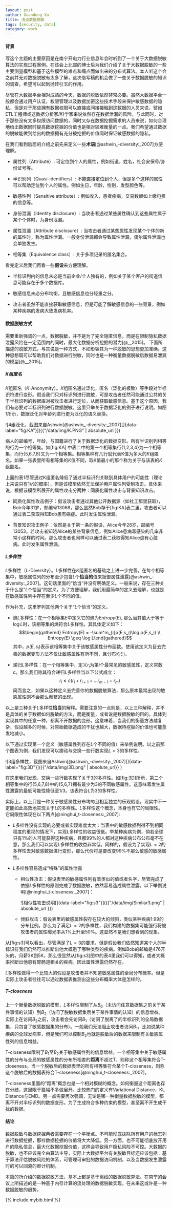 ```yaml
---
layout: post
author: Xuandong Xu
title: 浅谈数据脱敏
tags: [security, data]
category: work
---
```


#### 背景

写这个主题的主要原因是在南宁开电力行业信息年会时听到了一个关于大数据脱敏算法的实现过程案例。在该会上北邮的博士后为我们介绍了关于大数据脱敏的一些主要测量模型和基于这些模型的难点和痛点而做出来的分布式算法。本人听这个会之前并无对数据脱敏有太多了解，这次借写稿的机会做了一些关于数据脱敏的知识的调查，希望可以起到抛砖引玉的作用。

尽管在大数据平台相对成熟的今天，数据的脱敏依然非常必要。虽然大数据平台一般都会通过用户认证，权限管理以及数据加密这些技术手段来保护敏感数据的隐私，但是对于那些拥有数据权限可以直接或间接接触到这数据的人员来说，譬如ETL工程师或这数据分析家/科学家来说依然存在数据泄漏的风险。与此同时，对于那些没有太多权限访问数据的，同时又存在数据挖掘需求的人员来说，如何合理地给出数据同时提高数据挖掘的价值也是相对较难衡量的一点。我们希望通过数据的脱敏能做到给出的数据拥有充分被挖掘的价值同时保证敏感数据的隐私。

在我们看到后面的介绍之前先来定义一些**术语**[@ashwin_-diversity:_2007]方便理解。

-   属性列（Attribute）:
    可定位到个人的属性，例如街道，姓名，社会安保号/身份证号等。

-   半识别列（Quasi-identifiers）:
    不能直接定位到个人，但是多个这样的属性可以帮助定位到个人的属性。例如生日，年龄，性别，发型颜色等。

-   敏感性列（Sensitive attribute）:
    例如收入，患者疾病，交易数额如上缴电费的信息等。

-   身份泄漏（Identity disclosure）:
    当攻击者通过某些属性确认到这些属性属于某个个体时，为身份泄漏。

-   属性泄漏（Attribute disclosure）:
    当攻击者通过某些属性发现某个个体的新的属性时，称为属性泄漏。一般身份泄漏都会导致属性泄漏，偶尔属性泄漏也会单独发生。

-   相等集（Equivalence class）: 关于多项记录的匿名集合。

看完定义后我们再看一些**假设**来方便理解。

-   半标识列内的信息未必是当前企业/个人独有的，例如关于某个客户的街道信息可能存在于多个数据库。

-   敏感信息未必分布均衡，且敏感信息也分轻重之分。

-   攻击者虽然不能直接获取敏感信息，但是可能了解敏感信息的一些背景，例如某种疾病的发病大致发病机率。

#### 数据脱敏方式

需要重新强调的一点，数据脱敏，并不是为了完全隐匿信息，而是在限制隐私数据泄露风险在一定范围内的同时，最大化数据分析挖掘的潜力[@__2015]。
下面所描述的脱敏方式，与其说是一种方式，不如形容其为一种脱敏的思想更加准确。这种思想既可以帮助我们对数据进行脱敏，同时也是一种衡量数据脱敏后数据易泄漏的模型[@__2015]。

##### $K$组匿名

$K$组匿名（$K$-Anonymity）。$K$组匿名通过泛化，匿名（泛化的极致）等手段对半标识符进行变形。假设我们只对标识列进行脱敏，可是攻击者任然可能通过公共的关于半标识列的数据库对被攻击者进行定位，从而获取敏感信息。基于这个原因，我们有必要对半标识列进行数据脱敏。这里只举关于数据泛化的例子进行说明。如图1所示，数据泛化对年龄列进行更为泛化的语义替换。

![4组泛化，截图来自Ashwin[@ashwin_-diversity:_2007][]{data-label="fig:KA"}]({{"/data/img/K.PNG" | absolute_url }})

病人的邮编号，年龄，与国籍进行了关于数据泛化的数据变形。所有半识别列相等的行为一个相等集。如\[fig:KA\]
中表二中的第一个相等集行{1,2,3,4}为一个相等集，而行{5,6,7,8}又为一个相等集。相等集种有几行就代表K值为多大的$K$组匿名。如果一张表里所有相等集的$K$值不同，取K值最小的那个称为关于与该表的$K$组匿名。

上面的表1尽管通过K组匿名降低了通过半标识列关联到具体用户的可能性（理论上来说只有$1/K$的概率），但是该模型依然无法保护用户属性列受到攻击。具体来说，根据该模型所展开的属性攻击分两种：同质化属性攻击与背景知识攻击。

-   同质化属性攻击例子：假设攻击者通过其他公开数据源（如社工那里获取），Bob今年31岁，邮编号13068，那么显然Bob存于\[fig:KA\]表二里，攻击者可以通过表二获取得知Bob患有癌症。此时发生属性泄漏。

-   背景知识攻击例子：依然是关于第一条的假设，Alice今年28岁，邮编号13053，若攻击者知晓Alice的某些背景信息，例如Alice患病毒感染的几率非常小这样的时间。那么攻击者也同样可以通过表二获取得知Alice患有心脏病。此时发生属性泄漏。

##### $L$多样性

$L$多样性（$L$-Diversity）。$L$多样性在$K$组匿名的基础之上进一步完善。在每个相等集中，敏感属性列的分布至少包含$L$个**恰当的**值来抵御属性泄露[@ashwin_-diversity:_2007]。这句话里面的“恰当”并没有明确定义。一般来说，存在三种关于什么是“$L$个恰当”的定义。为了方便理解，我们用最简单的定义去理解，也就是在敏感属性列中存在至少$L$个不同的值。

作为补充，这里罗列其他两个关于”$L$个恰当“的定义。

-   熵$L$多样性：在一个相等集$E$中定义它的熵为$Entropy(E)$,
    那么当其值大于等于$\log L$时，该相等集的熵符合$L$多样性。其具体定义如下：
    $$\begin{gathered}
    Entropy(E) = -\sum^m_{i}p(E,s_i)\log p(E,s_i) \\
    Entropy(E) \geq \log L\end{gathered}$$
    其中，$p(E,s_i)$表示该相等集中关于该敏感属性分布函数。使用该定义为目去完善的数据变形方法不仅让敏感属性有所不同，且分布均匀。

-   递归$L$多样性：在一个相等集中，定义$r_i$为第$i$个最常见的敏感属性，定义常数$c$。那么我们称其符合递归$L$多样性当以下公式成立：
    $$r_i \leq c(r_l+r_{l+1}+...r_{m-1}+r_{m})$$
    简而言之，如果以这种定义去完善你的数据脱敏算法，那么原本最常出现的敏感属性则不会那么频繁的出现。

以上是三种关于$L$多样性**恰当**的解释。需要注意的一点则是，以上三种解释，并不是具体的关于数据如何脱敏的方法，而是衡量，或者说是数据脱敏的目的。具体到实现其中的任意一种，都离不开数据的变形。这意味着，当我们的衡量方法越复杂，假设越多的时候，对原始数据造成的干扰也越大，数据待挖掘的价值也可能愈发地减小。

以下通过实现第一个定义（敏感属性列存在$L$个不同的值）来举例说明。以之前那个图表为例，我们发现可以挪动与交换一些行数实现$L=3$的多样性。

![3组多样性，截图来自Ashwin[@ashwin_-diversity:_2007][]{data-label="fig:3D"}]({{"/data/img/3D.png" | absolute_url}} )

在这里我们发现，交换一些行数实现了关于3的多样性。如\[fig:3D\]所示，第二个相等集中的行{5,6,7,8}中的{5,6,7}拥有最少为3的不同敏感属性。这意味着发生属性泄露的最低可能性降低至$1/3$。该表符合$L$为3的多样性。

实际上，以上只是一种关于敏感属性分布均匀且相互独立的乐观假设。现实中不一定能如此高效地实现关于$L$的多样性。$L$多样性这个概念，本身也有它的局限性。它局限性体现在以下两点[@ninghui_t-closeness:_2007]:

-   $L$多样性没有实现的必要或者实现难度太大：当表中的敏感数据列得不到相同程度的重视的情况下，实现$L$多样性的收益很低。举某种疾病为例，倘若全球只有$1\%$的人可能获得这种疾病，且那$99\%$的人都对这种疾病公布公布毫不在意，那么我们可以实现$L$多样性的收益非常低。同样的，假设为了实现$L=2$的多样性去对敏感数据进行变形，那么代价将是要改变$99\%$不那么敏感的敏感属性。

-   $L$多样性容易造成“特殊”的属性泄露

    -   相似性攻击：假设表里的敏感属性列有着类似的值或者名字，尽管完成了依据$L$多样性的原则完成了数据脱敏，依然容易造成属性泄露。以下举例说明[@ninghui_t-closeness:_2007]：

        ![相似性攻击说明[]{data-label="fig:s3"}]({{"/data/img/Simliar3.png" | absolute_url }})

    -   倾斜攻击：假设表里的敏感属性裂存在较大的倾斜，类似某种疾病1:99的分布比例。那么为了满足$L=2$的多样性，我们构建的数据集可能强行将被攻击者的属性曝光率从$1\%$上升至$50\%$。这显然不是我们想看到的现象。

从\[fig:s3\]可以看出，尽管满足了$L=3$的要求，但是假设我们依然知道某个人的半标识符我们仍然可以推断出他大概患了哪种类型的疾病。例如Bob的邮编是476开头的，月薪3K到5K，那么很显然从\[fig:s3\]图中的表4里我们可以得知，或者大概率推断出他患有胃肠道相关的疾病。因此属性泄露仍然存在。

$L$多样性做得一个比较大的假设是攻击者并不知道敏感属性的全局分布概率。但是实际上攻击者往往可以通过数据表推测出这些分布概率大体是怎样的。

##### T-closeness

上一个衡量数据脱敏的模型，$L$多样性限制了从$B_0$（未访问任意数据集之前关于某件事情的认知）到$B_2$（访问了脱敏数据集后关于某件事情的认知）的信息增益。实际上在访问$B_2$之前，攻击者会先访问$B_1$（访问了脱离了的半标识列的全局数据集，只包含了敏感数据集的分布）。一般我们无法阻止攻击者访问$B_1$，比如说某种疾病的全球发病率，但是我们可以控制$B_2$也就是脱敏后的数据来限制有关敏感属性列的信息增益。

T-closeness限制了$B_1$至$B_2$关于敏感属性列的信息增益。一个相等集中关于敏感属性的分布与全局的敏感属性的分布所相差的**距离**不超过T，则称这个相等集符合T-closeness。当一个脱敏后的数据表里的所有相等集符合某个T-closeness，则称这个脱敏后的数据表符合T-closeness[@ninghui_t-closeness:_2007]。

T-closeness里面的“距离”概念也是一个相对模糊的概念。如何衡量这个距离也存在分歧，这里限于篇幅不多做展开。比较热门的定义有Variational
Distance，KL
Distance与EMD。另一点需要再次强调，无论是哪一种衡量数据脱敏的模型，都离不开对半标识列的数据变形。为了生成符合多种约束的模型，甚至离不开生成干扰的数据。

#### 结论

数据脱敏与数据挖掘两者需要存在一个平衡点。不可能彻底抹除所有用户的标志列进行数据挖掘，那样数据挖掘的价值将大大降低。另一方面，也不可能彻底放开用户的隐私信息，最大化数据挖掘价值，这样会导致用户隐私风险不可控。大数据的脱敏，也不应该完全由算法主导，实际上大数据平台有关脱敏目标还应该包括：基于算法评估脱敏风险的体系，可管理可审批的数据访问机制，以及当数据发生泄露时的可以回溯的审计机制。

本篇的所介绍的数据脱敏方法，基本上都是基于离线的数据脱敏算法。在南宁的会议上所描述的是一种基于内存计算的流处理的数据脱敏实现，在未来这或许是一种数据脱敏的趋势。

{% include mybib.html %}